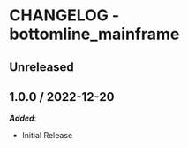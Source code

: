 # CHANGELOG - bottomline_mainframe

## Unreleased

## 1.0.0 / 2022-12-20

***Added***:

* Initial Release

